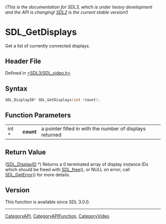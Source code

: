 ###### (This is the documentation for SDL3, which is under heavy development and the API is changing! [SDL2](https://wiki.libsdl.org/SDL2/) is the current stable version!)
# SDL_GetDisplays

Get a list of currently connected displays.

## Header File

Defined in [<SDL3/SDL_video.h>](https://github.com/libsdl-org/SDL/blob/main/include/SDL3/SDL_video.h)

## Syntax

```c
SDL_DisplayID* SDL_GetDisplays(int *count);
```

## Function Parameters

|       |           |                                                          |
| ----- | --------- | -------------------------------------------------------- |
| int * | **count** | a pointer filled in with the number of displays returned |

## Return Value

([SDL_DisplayID](SDL_DisplayID) *) Returns a 0 terminated array of display
instance IDs which should be freed with [SDL_free](SDL_free)(), or NULL on
error; call [SDL_GetError](SDL_GetError)() for more details.

## Version

This function is available since SDL 3.0.0.

----
[CategoryAPI](CategoryAPI), [CategoryAPIFunction](CategoryAPIFunction), [CategoryVideo](CategoryVideo)

